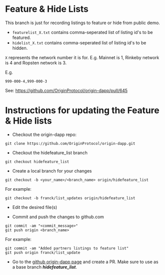 # Feature & Hide Lists
This branch is just for recording listings to feature or hide from public demo.

- `featurelist_X.txt` contains comma-seperated list of listing id's to be featured. 
- `hidelist_X.txt` contains comma-seperated list of listing id's to be hidden. 


`X` represents the network number it is for. E.g. Mainnet is 1, Rinkeby network is 4 and Ropsten network is 3.

E.g.
```
999-000-4,999-000-3
```

See: https://github.com/OriginProtocol/origin-dapp/pull/645

# Instructions for updating the Feature & Hide lists
 - Checkout the origin-dapp repo:

```git clone https://github.com/OriginProtocol/origin-dapp.git```

 - Checkout the hidefeature_list branch

`git checkout hidefeature_list`

 - Create a local branch for your changes

`git checkout -b <your_name>/<branch_name> origin/hidefeature_list`

For example:

`git checkout -b franck/list_updates origin/hidefeature_list`

 - Edit the desired file(s)

 - Commit and push the changes to github.com

```
git commit -am "<commit_message>"
git push origin <branch_name>
```

For example:
```
git commit -am "Added partners listings to feature list"
git push origin franck/list_update
```

 - Go to the [github origin-dapp page](https://github.com/OriginProtocol/origin-dapp) and create a PR.
 Make sure to use as a base branch ***hidefeature_list***.

